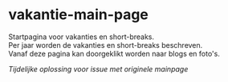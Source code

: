 # vakantie-main-page
Startpagina voor vakanties en short-breaks.  
Per jaar worden de vakanties en short-breaks beschreven.  
Vanaf deze pagina kan doorgeklikt worden naar blogs en foto's.

_Tijdelijke oplossing voor issue met originele mainpage_
